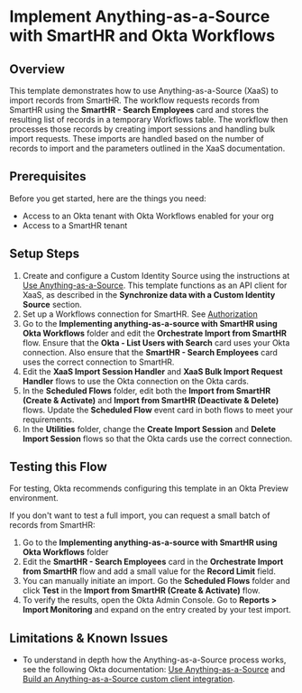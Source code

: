 # Implement Anything-as-a-Source with SmartHR and Okta Workflows

## Overview

This template demonstrates how to use Anything-as-a-Source (XaaS) to import records from SmartHR. The workflow requests records from SmartHR using the **SmartHR - Search Employees** card and stores the resulting list of records in a temporary Workflows table. The workflow then processes those records by creating import sessions and handling bulk import requests. These imports are handled based on the number of records to import and the parameters outlined in the XaaS documentation.

## Prerequisites

Before you get started, here are the things you need:

-   Access to an Okta tenant with Okta Workflows enabled for your org
-   Access to a SmartHR tenant

## Setup Steps

1. Create and configure a Custom Identity Source using the instructions at [Use Anything-as-a-Source](https://help.okta.com/en-us/Content/Topics/users-groups-profiles/usgp-use-anything-as-a-source.htm). This template functions as an API client for XaaS, as described in the **Synchronize data with a Custom Identity Source** section.
1. Set up a Workflows connection for SmartHR. See [Authorization](https://help.okta.com/wf/en-us/Content/Topics/Workflows/connector-reference/smarthr/overviews/authorization.htm)
1. Go to the **Implementing anything-as-a-source with SmartHR using Okta Workflows** folder and edit the **Orchestrate Import from SmartHR** flow. Ensure that the **Okta - List Users with Search** card uses your Okta connection. Also ensure that the **SmartHR - Search Employees** card uses the correct connection to SmartHR.
1. Edit the **XaaS Import Session Handler** and **XaaS Bulk Import Request Handler** flows to use the Okta connection on the Okta cards.
1. In the **Scheduled Flows** folder, edit both the **Import from SmartHR (Create & Activate)** and **Import from SmartHR (Deactivate & Delete)** flows. Update the **Scheduled Flow** event card in both flows to meet your requirements.
1. In the **Utilities** folder, change the **Create Import Session** and **Delete Import Session** flows so that the Okta cards use the correct connection.

## Testing this Flow

For testing, Okta recommends configuring this template in an Okta Preview environment. 

If you don't want to test a full import, you can request a small batch of records from SmartHR:

1. Go to the **Implementing anything-as-a-source with SmartHR using Okta Workflows** folder
1. Edit the **SmartHR - Search Employees** card in the **Orchestrate Import from SmartHR** flow and add a small value for the **Record Limit** field. 
1. You can manually initiate an import. Go the **Scheduled Flows** folder and click **Test** in the **Import from SmartHR (Create & Activate)** flow. 
1. To verify the results, open the Okta Admin Console. Go to **Reports > Import Monitoring** and expand on the entry created by your test import.

## Limitations & Known Issues

-  To understand in depth how the Anything-as-a-Source process works, see the following Okta documentation: [Use Anything-as-a-Source](https://help.okta.com/en-us/Content/Topics/users-groups-profiles/usgp-use-anything-as-a-source.htm) and [Build an Anything-as-a-Source custom client integration](https://developer.okta.com/docs/guides/anything-as-a-source/).